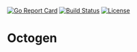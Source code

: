 [![Go Report Card](https://goreportcard.com/badge/zpxio/octogen)](https://goreportcard.com/report/zpxio/octogen) [![Build Status](https://travis-ci.com/zpxio/octogen.svg?branch=master)](https://travis-ci.com/zpxio/octogen) [![License](https://img.shields.io/badge/License-Apache%202.0-blue.svg)](https://github.com/zpxio/octogen/blob/master/LICENSE)

# Octogen